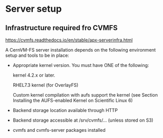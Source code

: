 # Server setup

## Infrastructure required fro CVMFS

https://cvmfs.readthedocs.io/en/stable/apx-serverinfra.html

A CernVM-FS server installation depends on the following environment
setup and tools to be in place:

* Appropriate kernel version. You must have ONE of the following:
	
	kernel 4.2.x or later.
	
	RHEL7.3 kernel (for OverlayFS)
	
	Custom kernel compilation with aufs support the kernel (see
    Section Installing the AUFS-enabled Kernel on Scientific Linux 6)

* Backend storage location available through HTTP

* Backend storage accessible at /srv/cvmfs/... (unless stored on S3)

* cvmfs and cvmfs-server packages installed

